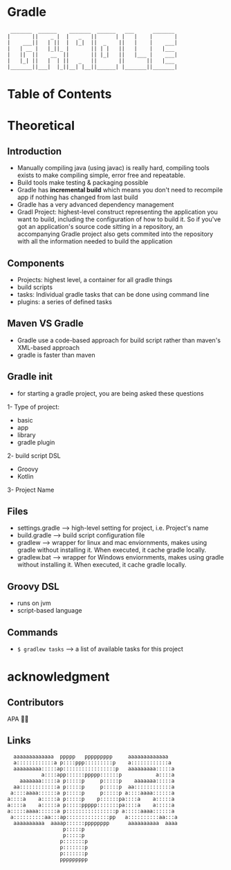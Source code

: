 # Gradle

```
 _______  ______    _______  ______   ___      _______ 
|       ||    _ |  |   _   ||      | |   |    |       |
|    ___||   | ||  |  |_|  ||  _    ||   |    |    ___|
|   | __ |   |_||_ |       || | |   ||   |    |   |___ 
|   ||  ||    __  ||       || |_|   ||   |___ |    ___|
|   |_| ||   |  | ||   _   ||       ||       ||   |___ 
|_______||___|  |_||__| |__||______| |_______||_______|
```

# Table of Contents

# Theoretical
## Introduction
- Manually compiling java (using javac) is really hard, compiling tools exists to make compiling simple, error free and repeatable.
- Build tools make testing & packaging possible
- Gradle has **incremental build** which means you don't need to recompile app if nothing has changed from last build
- Gradle has a very advanced dependency management
- Gradl Project: highest-level construct representing the application you want to build, including the configuration of how to build it. So if you've got an application's source code sitting in a repository, an accompanying Gradle project also gets commited into the repository with all the information needed to build the application

## Components
- Projects: highest level, a container for all gradle things
- build scripts
- tasks: Individual gradle tasks that can be done using command line
- plugins: a series of defined tasks

## Maven VS Gradle
- Gradle use a code-based approach for build script rather than maven's XML-based approach
- gradle is faster than maven

## Gradle init
- for starting a gradle project, you are being asked these questions

1- Type of project:
- basic
- app
- library
- gradle plugin

2- build script DSL
- Groovy
- Kotlin

3- Project Name


## Files
- settings.gradle --> high-level setting for project, i.e. Project's name
- build.gradle --> build script configuration file
- gradlew --> wrapper for linux and mac enviornments, makes using gradle without installing it. When executed, it cache gradle locally.
- gradlew.bat --> wrapper for Windows enviornments, makes using gradle without installing it. When executed, it cache gradle locally.


## Groovy DSL
- runs on jvm
- script-based language

## Commands
- ``` $ gradlew tasks ``` --> a list of available tasks for this project 

# acknowledgment
## Contributors

APA 🖖🏻

## Links

```                                                                                
  aaaaaaaaaaaaa  ppppp   ppppppppp     aaaaaaaaaaaaa   
  a::::::::::::a p::::ppp:::::::::p    a::::::::::::a  
  aaaaaaaaa:::::ap:::::::::::::::::p   aaaaaaaaa:::::a 
           a::::app::::::ppppp::::::p           a::::a 
    aaaaaaa:::::a p:::::p     p:::::p    aaaaaaa:::::a 
  aa::::::::::::a p:::::p     p:::::p  aa::::::::::::a 
 a::::aaaa::::::a p:::::p     p:::::p a::::aaaa::::::a 
a::::a    a:::::a p:::::p    p::::::pa::::a    a:::::a 
a::::a    a:::::a p:::::ppppp:::::::pa::::a    a:::::a 
a:::::aaaa::::::a p::::::::::::::::p a:::::aaaa::::::a 
 a::::::::::aa:::ap::::::::::::::pp   a::::::::::aa:::a
  aaaaaaaaaa  aaaap::::::pppppppp      aaaaaaaaaa  aaaa
                  p:::::p                              
                  p:::::p                              
                 p:::::::p                             
                 p:::::::p                             
                 p:::::::p                             
                 ppppppppp                                                        
```
